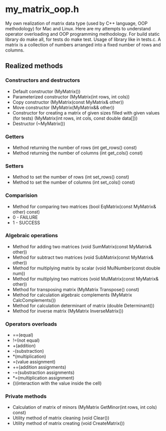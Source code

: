 # my_matrix_oop.h
My own realization of matrix data type (used by C++ language, OOP methodology) for Mac and Linux.
Here are my attempts to understand operator overloading and OOP programming methodology.
For build static library do make all, for tests do make test.
Usage of library like in tests.c.
A matrix is a collection of numbers arranged into a fixed number of rows and columns.
## Realized methods
### Constructors and destructors
- Default constructor (MyMatrix())
- Parameterized constructor (MyMatrix(int rows, int cols))
- Copy constructor (MyMatrix(const MyMatrix& other))
- Move constructor (MyMatrix(MyMatrix&& other))
- Constructor for creating a matrix of given sizes filled with given values (for tests) (MyMatrix(int rows, int cols, const double data[]))
- Destructor (~MyMatrix())
### Getters
- Method returning the number of rows (int get_rows() const)
- Method returning the number of columns (int get_cols() const)
### Setters
- Method to set the number of rows (int set_rows() const)
- Method to set the number of columns (int set_cols() const)
### Comparision
- Method for comparing two matrices (bool EqMatrix(const MyMatrix& other) const)
- 0 - FAILURE
- 1 - SUCCESS
### Algebraic operations
- Method for adding two matrices (void SumMatrix(const MyMatrix& other))
- Method for subtract two matrices (void SubMatrix(const MyMatrix& other))
- Method for multiplying matrix by scalar (void MulNumber(const double num))
- Method for multiplying two matrices (void MulMatrix(const MyMatrix& other))
- Method for transposing matrix (MyMatrix Transpose() const)
- Method for calculation algebraic complements (MyMatrix CalcComplements())
- Method for calculation determinant of matrix (double Determinant())
- Method for inverse matrix (MyMatrix InverseMatrix())
### Operators overloads
- ==(equal)
- !=(not equal)
- +(addition)
- -(substraction)
- *(multiplication)
- =(value assignment)
- +=(addition assignments)
- -=(substraction assignments)
- *=(multiplication assignment)
- ()(interaction with the value inside the cell)
### Private methods
- Calculation of matrix of minors (MyMatrix GetMinor(int rows, int cols) const)
- Utility method of matrix cleaning (void Clear())
- Utility method of matrix creating (void CreateMatrix())
